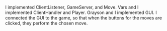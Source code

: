 I implemented ClientListener,  GameServer, and Move.
Vars and I implemented ClientHandler and Player.
Grayson and I implemented GUI.
I connected the GUI to the game, so that when
the buttons for the moves are clicked, they perform the chosen move.
